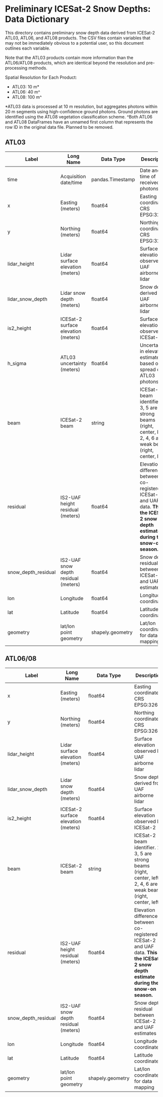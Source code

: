# Preliminary ICESat-2 Snow Depths: Data Dictionary
This directory contains preliminary snow depth data derived from ICESat-2 ATL03, ATL06, and ATL08 products. The CSV files contain variables that may not be immediately obvious to a potential user, so this document outlines each variable.

Note that the ATL03 products contain more information than the ATL06/ATL08 products, which are identical beyond the resolution and pre-processing methods.

Spatial Resolution for Each Product:
* ATL03: 10 m*
* ATL06: 40 m^
* ATL08: 100 m^

*ATL03 data is processed at 10 m resolution, but aggregates photons within 20 m segments using high-confidence ground photons. Ground photons are identified using the ATL08 vegetation classification scheme.
^Both ATL06 and ATL08 DataFrames have an unnamed first column that represents the row ID in the original data file. Planned to be removed.

## ATL03
| Label     | Long Name | Data Type | Description | 
| ----------- | ----------- | ----------- | ----------- |
| time     | Acquisition date/time | pandas.Timestamp | Date and time of received photons |
| x   | Easting (meters) | float64 | Easting coordinate in CRS EPSG:32606 |
| y | Northing (meters) | float64 | Northing coordinate in CRS EPSG:32606 |
| lidar_height | Lidar surface elevation (meters) | float64 | Surface elevation observed by UAF airborne lidar |
| lidar_snow_depth | Lidar snow depth (meters) | float64 | Snow depth derived from UAF airborne lidar |
| is2_height | ICESat-2 surface elevation (meters) | float64 | Surface elevation observed by ICESat-2 |
| h_sigma | ATL03 uncertainty (meters) | float64 | Uncertainty in elevation estimate, based on spread of ATL03 photons |
| beam | ICESat-2 beam | string | ICESat-2 beam identifier. 1, 3, 5 are strong beams (right, center, left); 2, 4, 6 are weak beams (right, center, left) |
| residual | IS2-UAF height residual (meters) | float64 | Elevation difference between co-registered ICESat-2 and UAF data. **This is the ICESat-2 snow depth estimate during the snow-on season.** |
| snow_depth_residual | IS2-UAF snow depth residual (meters) | float64 | Snow depth residual between ICESat-2 and UAF estimates |
| lon | Longitude | float64 | Longitude coordinate |
| lat | Latitude | float64 | Latitude coordinate |
| geometry | lat/lon point geometry | shapely.geometry | Lat/lon coordinate for data mapping |

## ATL06/08
| Label     | Long Name | Data Type | Description | 
| ----------- | ----------- | ----------- | ----------- |
| x | Easting (meters) | float64 | Easting coordinate in CRS EPSG:32606 |
| y | Northing (meters) | float64 | Northing coordinate in CRS EPSG:32606 |
| lidar_height | Lidar surface elevation (meters) | float64 | Surface elevation observed by UAF airborne lidar |
| lidar_snow_depth | Lidar snow depth (meters) | float64 | Snow depth derived from UAF airborne lidar |
| is2_height | ICESat-2 surface elevation (meters) | float64 | Surface elevation observed by ICESat-2 |
| beam | ICESat-2 beam | string | ICESat-2 beam identifier. 1, 3, 5 are strong beams (right, center, left); 2, 4, 6 are weak beams (right, center, left) |
| residual | IS2-UAF height residual (meters) | float64 | Elevation difference between co-registered ICESat-2 and UAF data. **This is the ICESat-2 snow depth estimate during the snow-on season.** |
| snow_depth_residual | IS2-UAF snow depth residual (meters) | float64 | Snow depth residual between ICESat-2 and UAF estimates |
| lon | Longitude | float64 | Longitude coordinate |
| lat | Latitude | float64 | Latitude coordinate |
| geometry | lat/lon point geometry | shapely.geometry | Lat/lon coordinate for data mapping |
